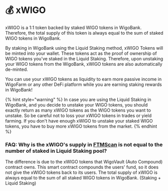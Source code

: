 # 💰 xWIGO

xWIGO is a 1:1 token backed by staked WIGO tokens in WigoBank. Therefore, the total supply of this token is always equal to the sum of staked WIGO tokens in WigoBank.

By staking in WigoBank using the Liquid Staking method, xWIGO Tokens will be minted into your wallet. These tokens act as the proof of ownership of WIGO tokens you’ve staked in the Liquid Staking. Therefore, upon unstaking your WIGO tokens from the WigoBank, xWIGO tokens are also automatically de-minted.

You can use your xWIGO tokens as liquidity to earn more passive income in WigoFarm or any other DeFi platform while you are earning staking rewards in WigoBank!

{% hint style="warning" %}
In case you are using the Liquid Staking in WigoBank, and you decide to unstake your WIGO tokens, you should exactly return as many xWIGO tokens as the WIGO tokens you want to unstake. So be careful not to loss your xWIGO tokens in trades or yield farming. If you don't have enough xWIGO to unstake your staked WIGO tokens, you have to buy more xWIGO tokens from the market.&#x20;
{% endhint %}

###

### FAQ: Why is the xWIGO's supply in [FTMScan](https://ftmscan.com/address/0xb9bbe9355828a1ad0e2d605480f969c6903ad9e4) is not equal to the number of staked in Liquid Staking pool?

The difference is due to the xWIGO tokens that WigoVault (Auto Compound) contract owns. This smart contract compounds the users' fund, so it does not give the xWIGO tokens back to its users. The total supply of xWIGO is always equal to the sum of all staked WIGO tokens in WigoBank. (Staking + Liquid Staking)

###
